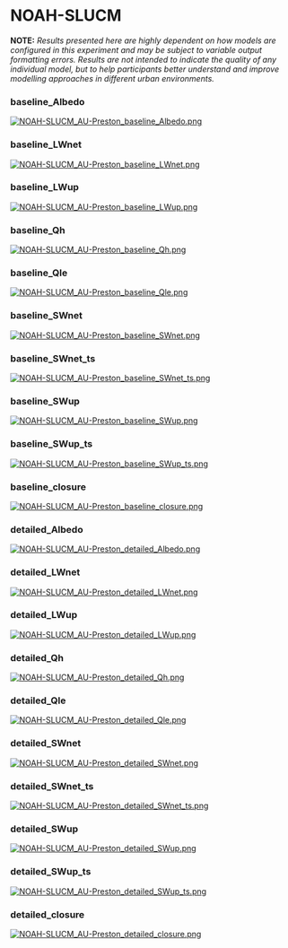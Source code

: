# NOAH-SLUCM

**NOTE:** *Results presented here are highly dependent on how models are configured in this experiment and may be subject to variable output formatting errors. Results are not intended to indicate the quality of any individual model, but to help participants better understand and improve modelling approaches in different urban environments.*

### baseline_Albedo
[![NOAH-SLUCM_AU-Preston_baseline_Albedo.png](NOAH-SLUCM_AU-Preston_baseline_Albedo.png)](NOAH-SLUCM_AU-Preston_baseline_Albedo.png.png)

### baseline_LWnet
[![NOAH-SLUCM_AU-Preston_baseline_LWnet.png](NOAH-SLUCM_AU-Preston_baseline_LWnet.png)](NOAH-SLUCM_AU-Preston_baseline_LWnet.png.png)

### baseline_LWup
[![NOAH-SLUCM_AU-Preston_baseline_LWup.png](NOAH-SLUCM_AU-Preston_baseline_LWup.png)](NOAH-SLUCM_AU-Preston_baseline_LWup.png.png)

### baseline_Qh
[![NOAH-SLUCM_AU-Preston_baseline_Qh.png](NOAH-SLUCM_AU-Preston_baseline_Qh.png)](NOAH-SLUCM_AU-Preston_baseline_Qh.png.png)

### baseline_Qle
[![NOAH-SLUCM_AU-Preston_baseline_Qle.png](NOAH-SLUCM_AU-Preston_baseline_Qle.png)](NOAH-SLUCM_AU-Preston_baseline_Qle.png.png)

### baseline_SWnet
[![NOAH-SLUCM_AU-Preston_baseline_SWnet.png](NOAH-SLUCM_AU-Preston_baseline_SWnet.png)](NOAH-SLUCM_AU-Preston_baseline_SWnet.png.png)

### baseline_SWnet_ts
[![NOAH-SLUCM_AU-Preston_baseline_SWnet_ts.png](NOAH-SLUCM_AU-Preston_baseline_SWnet_ts.png)](NOAH-SLUCM_AU-Preston_baseline_SWnet_ts.png.png)

### baseline_SWup
[![NOAH-SLUCM_AU-Preston_baseline_SWup.png](NOAH-SLUCM_AU-Preston_baseline_SWup.png)](NOAH-SLUCM_AU-Preston_baseline_SWup.png.png)

### baseline_SWup_ts
[![NOAH-SLUCM_AU-Preston_baseline_SWup_ts.png](NOAH-SLUCM_AU-Preston_baseline_SWup_ts.png)](NOAH-SLUCM_AU-Preston_baseline_SWup_ts.png.png)

### baseline_closure
[![NOAH-SLUCM_AU-Preston_baseline_closure.png](NOAH-SLUCM_AU-Preston_baseline_closure.png)](NOAH-SLUCM_AU-Preston_baseline_closure.png.png)

### detailed_Albedo
[![NOAH-SLUCM_AU-Preston_detailed_Albedo.png](NOAH-SLUCM_AU-Preston_detailed_Albedo.png)](NOAH-SLUCM_AU-Preston_detailed_Albedo.png.png)

### detailed_LWnet
[![NOAH-SLUCM_AU-Preston_detailed_LWnet.png](NOAH-SLUCM_AU-Preston_detailed_LWnet.png)](NOAH-SLUCM_AU-Preston_detailed_LWnet.png.png)

### detailed_LWup
[![NOAH-SLUCM_AU-Preston_detailed_LWup.png](NOAH-SLUCM_AU-Preston_detailed_LWup.png)](NOAH-SLUCM_AU-Preston_detailed_LWup.png.png)

### detailed_Qh
[![NOAH-SLUCM_AU-Preston_detailed_Qh.png](NOAH-SLUCM_AU-Preston_detailed_Qh.png)](NOAH-SLUCM_AU-Preston_detailed_Qh.png.png)

### detailed_Qle
[![NOAH-SLUCM_AU-Preston_detailed_Qle.png](NOAH-SLUCM_AU-Preston_detailed_Qle.png)](NOAH-SLUCM_AU-Preston_detailed_Qle.png.png)

### detailed_SWnet
[![NOAH-SLUCM_AU-Preston_detailed_SWnet.png](NOAH-SLUCM_AU-Preston_detailed_SWnet.png)](NOAH-SLUCM_AU-Preston_detailed_SWnet.png.png)

### detailed_SWnet_ts
[![NOAH-SLUCM_AU-Preston_detailed_SWnet_ts.png](NOAH-SLUCM_AU-Preston_detailed_SWnet_ts.png)](NOAH-SLUCM_AU-Preston_detailed_SWnet_ts.png.png)

### detailed_SWup
[![NOAH-SLUCM_AU-Preston_detailed_SWup.png](NOAH-SLUCM_AU-Preston_detailed_SWup.png)](NOAH-SLUCM_AU-Preston_detailed_SWup.png.png)

### detailed_SWup_ts
[![NOAH-SLUCM_AU-Preston_detailed_SWup_ts.png](NOAH-SLUCM_AU-Preston_detailed_SWup_ts.png)](NOAH-SLUCM_AU-Preston_detailed_SWup_ts.png.png)

### detailed_closure
[![NOAH-SLUCM_AU-Preston_detailed_closure.png](NOAH-SLUCM_AU-Preston_detailed_closure.png)](NOAH-SLUCM_AU-Preston_detailed_closure.png.png)


